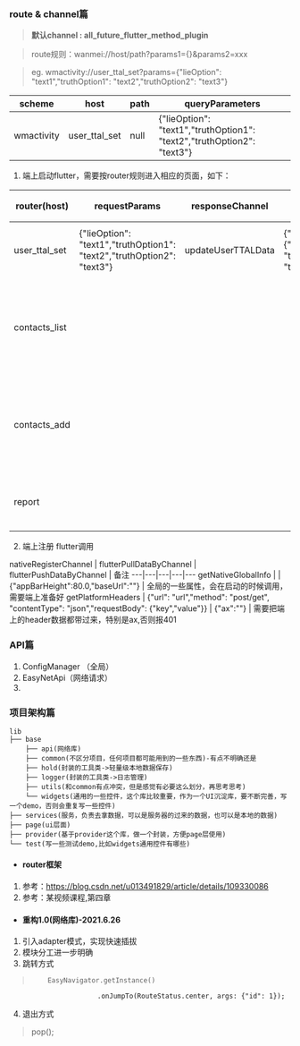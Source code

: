 

### route & channel篇
> **默认channel : all_future_flutter_method_plugin**

> route规则：wanmei://host/path?params1={}&params2=xxx

> eg.  wmactivity://user_ttal_set?params={"lieOption": "text1","truthOption1": "text2","truthOption2": "text3"}

scheme | host | path | queryParameters
--|--|--|--
wmactivity | user_ttal_set | null | {"lieOption": "text1","truthOption1": "text2","truthOption2": "text3"}
 
 

1. 端上启动flutter，需要按router规则进入相应的页面，如下：

router(host) | requestParams | responseChannel | responseData | 备注
---|---|---|---|---
user_ttal_set | {"lieOption": "text1","truthOption1": "text2","truthOption2": "text3"} | updateUserTTALData | {"type":"TTAL","ttalQuestion":{"lieOption":"t1", "truthOption1":"t2", "truthOption2":"t3"}} | 俩真一假
contacts_list |  |  |  | 购票联系人列表
contacts_add |  |  |  | 新增购票联系人
report |  |  |  | 举报页面

2. 端上注册 flutter调用

nativeRegisterChannel | flutterPullDataByChannel | flutterPushDataByChannel | 备注
---|---|---|---|---
getNativeGlobalInfo |  | {"appBarHeight":80.0,"baseUrl":""} | 全局的一些属性，会在启动的时候调用，需要端上准备好
getPlatformHeaders | {"url": "url","method": "post/get", "contentType": "json","requestBody": {"key","value"}} | {"ax":""} | 需要把端上的header数据都带过来，特别是ax,否则报401

### API篇

1. ConfigManager （全局）
2. EasyNetApi（网络请求） 
3. 

### 项目架构篇

```
lib
├── base
    ├── api(网络库)
    ├── common(不区分项目，任何项目都可能用到的一些东西)-有点不明确还是
    ├── hold(封装的工具类->轻量级本地数据保存)
    ├── logger(封装的工具类->日志管理)
    ├── utils(和common有点冲突，但是感觉有必要这么划分，再思考思考)
    └── widgets(通用的一些控件，这个库比较重要，作为一个UI沉淀库，要不断完善，写一个demo，否则会重复写一些控件)
├── services(服务，负责去拿数据，可以是服务器的过来的数据，也可以是本地的数据)
├── page(ui层面)
├── provider(基于provider这个库，做一个封装，方便page层使用)
└── test(写一些测试demo,比如widgets通用控件有哪些)
```

- #### router框架
1. 参考：https://blog.csdn.net/u013491829/article/details/109330086
2. 参考：某视频课程,第四章

- #### 重构1.0(网络库)-2021.6.26
1. 引入adapter模式，实现快速插拔
2. 模块分工进一步明确
3. 跳转方式
>         EasyNavigator.getInstance()
                          .onJumpTo(RouteStatus.center, args: {"id": 1});
                          
4. 退出方式
> pop();

